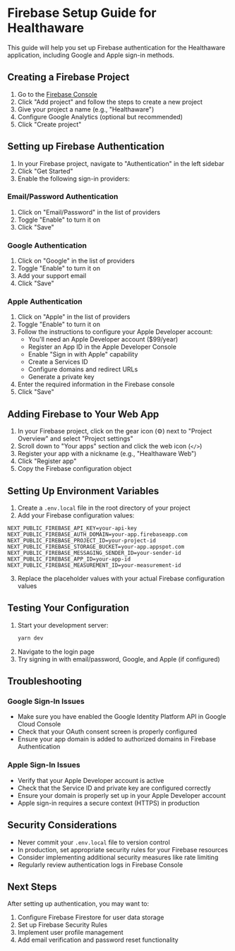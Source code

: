 # Firebase Setup Guide for Healthaware

This guide will help you set up Firebase authentication for the Healthaware application, including Google and Apple sign-in methods.

## Creating a Firebase Project

1. Go to the [Firebase Console](https://console.firebase.google.com/)
2. Click "Add project" and follow the steps to create a new project
3. Give your project a name (e.g., "Healthaware")
4. Configure Google Analytics (optional but recommended)
5. Click "Create project"

## Setting up Firebase Authentication

1. In your Firebase project, navigate to "Authentication" in the left sidebar
2. Click "Get Started"
3. Enable the following sign-in providers:

### Email/Password Authentication

1. Click on "Email/Password" in the list of providers
2. Toggle "Enable" to turn it on
3. Click "Save"

### Google Authentication

1. Click on "Google" in the list of providers
2. Toggle "Enable" to turn it on
3. Add your support email
4. Click "Save"

### Apple Authentication

1. Click on "Apple" in the list of providers
2. Toggle "Enable" to turn it on
3. Follow the instructions to configure your Apple Developer account:
   - You'll need an Apple Developer account ($99/year)
   - Register an App ID in the Apple Developer Console
   - Enable "Sign in with Apple" capability
   - Create a Services ID
   - Configure domains and redirect URLs
   - Generate a private key
4. Enter the required information in the Firebase console
5. Click "Save"

## Adding Firebase to Your Web App

1. In your Firebase project, click on the gear icon (⚙️) next to "Project Overview" and select "Project settings"
2. Scroll down to "Your apps" section and click the web icon (`</>`)
3. Register your app with a nickname (e.g., "Healthaware Web")
4. Click "Register app"
5. Copy the Firebase configuration object

## Setting Up Environment Variables

1. Create a `.env.local` file in the root directory of your project
2. Add your Firebase configuration values:

```
NEXT_PUBLIC_FIREBASE_API_KEY=your-api-key
NEXT_PUBLIC_FIREBASE_AUTH_DOMAIN=your-app.firebaseapp.com
NEXT_PUBLIC_FIREBASE_PROJECT_ID=your-project-id
NEXT_PUBLIC_FIREBASE_STORAGE_BUCKET=your-app.appspot.com
NEXT_PUBLIC_FIREBASE_MESSAGING_SENDER_ID=your-sender-id
NEXT_PUBLIC_FIREBASE_APP_ID=your-app-id
NEXT_PUBLIC_FIREBASE_MEASUREMENT_ID=your-measurement-id
```

3. Replace the placeholder values with your actual Firebase configuration values

## Testing Your Configuration

1. Start your development server:
   ```bash
   yarn dev
   ```
2. Navigate to the login page
3. Try signing in with email/password, Google, and Apple (if configured)

## Troubleshooting

### Google Sign-In Issues

- Make sure you have enabled the Google Identity Platform API in Google Cloud Console
- Check that your OAuth consent screen is properly configured
- Ensure your app domain is added to authorized domains in Firebase Authentication

### Apple Sign-In Issues

- Verify that your Apple Developer account is active
- Check that the Service ID and private key are configured correctly
- Ensure your domain is properly set up in your Apple Developer account
- Apple sign-in requires a secure context (HTTPS) in production

## Security Considerations

- Never commit your `.env.local` file to version control
- In production, set appropriate security rules for your Firebase resources
- Consider implementing additional security measures like rate limiting
- Regularly review authentication logs in Firebase Console

## Next Steps

After setting up authentication, you may want to:

1. Configure Firebase Firestore for user data storage
2. Set up Firebase Security Rules
3. Implement user profile management
4. Add email verification and password reset functionality
